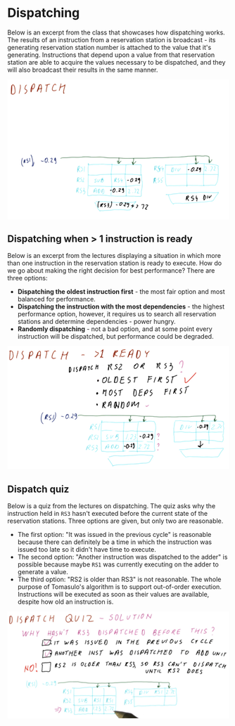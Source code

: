 # Dispatching

Below is an excerpt from the class that showcases how dispatching works. The
results of an instruction from a reservation station is broadcast - its
generating reservation station number is attached to the value that it's
generating. Instructions that depend upon a value from that reservation station
are able to acquire the values necessary to be dispatched, and they will also
broadcast their results in the same manner.

![dispatch-example](./img/dispatch-example.png)

## Dispatching when > 1 instruction is ready

Below is an excerpt from the lectures displaying a situation in which more than
one instruction in the reservation station is ready to execute. How do we go
about making the right decision for best performance? There are three options:

* **Dispatching the oldest instruction first** - the most fair option and most
balanced for performance.
* **Dispatching the instruction with the most dependencies** - the highest
performance option, however, it requires us to search all reservation stations
and determine dependencies - power hungry.
* **Randomly dispatching** - not a bad option, and at some point every
instruction will be dispatched, but performance could be degraded.

![dispatch-greater-than-1](./img/dispatch-greater-than-1.png)

## Dispatch quiz

Below is a quiz from the lectures on dispatching. The quiz asks why the
instruction held in `RS3` hasn't executed before the current state of the
reservation stations. Three options are given, but only two are reasonable.

* The first option: "It was issued in the previous cycle" is reasonable because
there can definitely be a time in which the instruction was issued too late so
it didn't have time to execute.
* The second option: "Another instruction was dispatched to the adder" is
possible because maybe `RS1` was currently executing on the adder to generate a
value.
* The third option: "RS2 is older than RS3" is not reasonable. The whole purpose
of Tomasulo's algorithm is to support out-of-order execution. Instructions will
be executed as soon as their values are available, despite how old an
instruction is.

![dispatch-quiz](./img/dispatch-quiz.png)